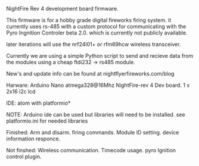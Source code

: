 NightFire Rev 4 development board firmware.


This firmware is for a hobby grade digital fireworks firing system. it currently uses rs-485 with a custom protocol for communicating with the Pyro Ingnition Controler beta 2.0. which is currently not publicly available. 

later iterations will use the nrf24l01+ or rfm69hcw wireless transceiver.

Currently we are using a simple Python script to send and recieve data from the modules using a cheap ftdi232 -> rs485 module.

New's and update info can be found at nightflyerfireworks.com/blog


Harware:
Arduino Nano atmega328@16Mhz
NightFire-rev 4 Dev board.
1 x 2x16 i2c lcd

IDE:
atom with platformio*

NOTE: Arduino ide can be used but libraries will need to be installed. see platformio.ini for needed libraries



Finished:
Arm and disarm.
firing commands.
Module ID setting.
device information responce.

Not finshed:
Wireless communication.
Timecode usage.
pyro Ignition control plugin.








